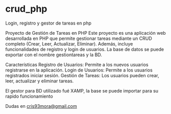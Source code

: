 # crud_php
Login, registro y gestor de tareas en php

Proyecto de Gestión de Tareas en PHP
Este proyecto es una aplicación web desarrollada en PHP que permite gestionar tareas mediante un CRUD completo (Crear, Leer, Actualizar, Eliminar). Además, incluye funcionalidades de registro y login de usuarios. La base de datos se puede exportar con el nombre gestiontareas y la BD.

Características
Registro de Usuarios: Permite a los nuevos usuarios registrarse en la aplicación.
Login de Usuarios: Permite a los usuarios registrados iniciar sesión.
Gestión de Tareas: Los usuarios pueden crear, leer, actualizar y eliminar tareas.

El gestor para BD utilizado fué XAMP, la base se puede importar para su rapido funcionamiento

Dudas en cris93mora@gmail.com 
